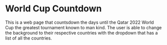 # World Cup Countdown
This is a web page that countsdown the days until the Qatar 2022 World Cup the greatest tournament known to man kind. 
The user is able to change the background to their respective countries with the dropdown that has a list of all the 
countries.